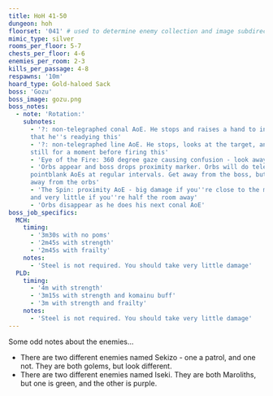 ```yaml
---
title: HoH 41-50
dungeon: hoh
floorset: '041' # used to determine enemy collection and image subdirectory
mimic_type: silver
rooms_per_floor: 5-7
chests_per_floor: 4-6
enemies_per_room: 2-3
kills_per_passage: 4-8
respawns: '10m'
hoard_type: Gold-haloed Sack
boss: 'Gozu'
boss_image: gozu.png
boss_notes:
  - note: 'Rotation:'
    subnotes:
      - '?: non-telegraphed conal AoE. He stops and raises a hand to indicate
      that he''s readying this'
      - '?: non-telegraphed line AoE. He stops, looks at the target, and stands
      still for a moment before firing this'
      - 'Eye of the Fire: 360 degree gaze causing confusion - look away'
      - 'Orbs appear and boss drops proximity marker. Orbs will do telegraphed
      pointblank AoEs at regular intervals. Get away from the boss, but also
      away from the orbs'
      - 'The Spin: proximity AoE - big damage if you''re close to the marker,
      and very little if you''re half the room away'
      - 'Orbs disappear as he does his next conal AoE'
boss_job_specifics:
  MCH:
    timing:
      - '3m30s with no poms'
      - '2m45s with strength'
      - '2m45s with frailty'
    notes:
      - 'Steel is not required. You should take very little damage'
  PLD:
    timing:
      - '4m with strength'
      - '3m15s with strength and komainu buff'
      - '3m with strength and frailty'
    notes:
      - 'Steel is not required. You should take very little damage'
---
```


Some odd notes about the enemies...

* There are two different enemies named Sekizo - one a patrol, and one not.
  They are both golems, but look different.
* There are two different enemies named Iseki. They are both Maroliths, but one
  is green, and the other is purple.
